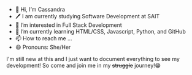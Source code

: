 - 👋 Hi, I’m Cassandra
- 🖊️ I am currently studying Software Development at SAIT 
- 👀 I’m interested in Full Stack Development
- 🌱 I’m currently learning HTML/CSS, Javascript, Python, and GitHub
- 📫 How to reach me ...
- 😄 Pronouns: She/Her

I'm still new at this and I just want to document everything to see my development! So come and join me in my ~~struggle~~ journey!😁 

<!---
ohkaayye/ohkaayye is a ✨ special ✨ repository because its `README.md` (this file) appears on your GitHub profile.
You can click the Preview link to take a look at your changes.
--->
